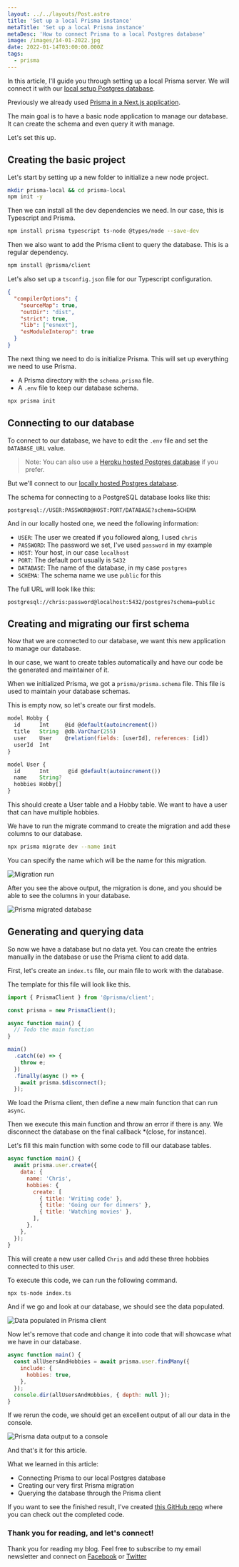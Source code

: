 ```yaml
---
layout: ../../layouts/Post.astro
title: 'Set up a local Prisma instance'
metaTitle: 'Set up a local Prisma instance'
metaDesc: 'How to connect Prisma to a local Postgres database'
image: /images/14-01-2022.jpg
date: 2022-01-14T03:00:00.000Z
tags:
  - prisma
---
```


In this article, I'll guide you through setting up a local Prisma server.
We will connect it with our [local setup Postgres database](https://daily-dev-tips.com/posts/installing-postgresql-on-a-mac-with-homebrew/).

Previously we already used [Prisma in a Next.js application](https://daily-dev-tips.com/posts/adding-prisma-to-a-nextjs-project/).

The main goal is to have a basic node application to manage our database.
It can create the schema and even query it with manage.

Let's set this up.

## Creating the basic project

Let's start by setting up a new folder to initialize a new node project.

```bash
mkdir prisma-local && cd prisma-local
npm init -y
```

Then we can install all the dev dependencies we need.
In our case, this is Typescript and Prisma.

```bash
npm install prisma typescript ts-node @types/node --save-dev
```

Then we also want to add the Prisma client to query the database. This is a regular dependency.

```bash
npm install @prisma/client
```

Let's also set up a `tsconfig.json` file for our Typescript configuration.

```json
{
  "compilerOptions": {
    "sourceMap": true,
    "outDir": "dist",
    "strict": true,
    "lib": ["esnext"],
    "esModuleInterop": true
  }
}
```

The next thing we need to do is initialize Prisma. This will set up everything we need to use Prisma.

- A Prisma directory with the `schema.prisma` file.
- A `.env` file to keep our database schema.

```bash
npx prisma init
```

## Connecting to our database

To connect to our database, we have to edit the `.env` file and set the `DATABASE_URL` value.

> Note: You can also use a [Heroku hosted Postgres database](https://daily-dev-tips.com/posts/setting-up-a-free-postgresql-database-on-heroku/) if you prefer.

But we'll connect to our [locally hosted Postgres database](https://daily-dev-tips.com/posts/installing-postgresql-on-a-mac-with-homebrew/).

The schema for connecting to a PostgreSQL database looks like this:

```
postgresql://USER:PASSWORD@HOST:PORT/DATABASE?schema=SCHEMA
```

And in our locally hosted one, we need the following information:

- `USER`: The user we created if you followed along, I used `chris`
- `PASSWORD`: The password we set, I've used `password` in my example
- `HOST`: Your host, in our case `localhost`
- `PORT`: The default port usually is `5432`
- `DATABASE`: The name of the database, in my case `postgres`
- `SCHEMA`: The schema name we use `public` for this

The full URL will look like this:

```
postgresql://chris:password@localhost:5432/postgres?schema=public
```

## Creating and migrating our first schema

Now that we are connected to our database, we want this new application to manage our database.

In our case, we want to create tables automatically and have our code be the generated and maintainer of it.

When we initialized Prisma, we got a `prisma/prisma.schema` file. This file is used to maintain your database schemas.

This is empty now, so let's create our first models.

```js
model Hobby {
  id      Int     @id @default(autoincrement())
  title   String  @db.VarChar(255)
  user    User    @relation(fields: [userId], references: [id])
  userId  Int
}

model User {
  id      Int      @id @default(autoincrement())
  name    String?
  hobbies Hobby[]
}
```

This should create a User table and a Hobby table.
We want to have a user that can have multiple hobbies.

We have to run the migrate command to create the migration and add these columns to our database.

```bash
npx prisma migrate dev --name init
```

You can specify the name which will be the name for this migration.

![Migration run](https://cdn.hashnode.com/res/hashnode/image/upload/v1641277044449/soqndmBbQ.png)

After you see the above output, the migration is done, and you should be able to see the columns in your database.

![Prisma migrated database](https://cdn.hashnode.com/res/hashnode/image/upload/v1641277153344/RmKwpbIPo.png)

## Generating and querying data

So now we have a database but no data yet. You can create the entries manually in the database or use the Prisma client to add data.

First, let's create an `index.ts` file, our main file to work with the database.

The template for this file will look like this.

```js
import { PrismaClient } from '@prisma/client';

const prisma = new PrismaClient();

async function main() {
  // Todo the main function
}

main()
  .catch((e) => {
    throw e;
  })
  .finally(async () => {
    await prisma.$disconnect();
  });
```

We load the Prisma client, then define a new main function that can run `async`.

Then we execute this main function and throw an error if there is any. We disconnect the database on the final callback \*(close, for instance).

Let's fill this main function with some code to fill our database tables.

```js
async function main() {
  await prisma.user.create({
    data: {
      name: 'Chris',
      hobbies: {
        create: [
          { title: 'Writing code' },
          { title: 'Going our for dinners' },
          { title: 'Watching movies' },
        ],
      },
    },
  });
}
```

This will create a new user called `Chris` and add these three hobbies connected to this user.

To execute this code, we can run the following command.

```bash
npx ts-node index.ts
```

And if we go and look at our database, we should see the data populated.

![Data populated in Prisma client](https://cdn.hashnode.com/res/hashnode/image/upload/v1641278095671/HL5UIdI-4.png)

Now let's remove that code and change it into code that will showcase what we have in our database.

```js
async function main() {
  const allUsersAndHobbies = await prisma.user.findMany({
    include: {
      hobbies: true,
    },
  });
  console.dir(allUsersAndHobbies, { depth: null });
}
```

If we rerun the code, we should get an excellent output of all our data in the console.

![Prisma data output to a console](https://cdn.hashnode.com/res/hashnode/image/upload/v1641278426964/o9pxEu9QA.png)

And that's it for this article.

What we learned in this article:

- Connecting Prisma to our local Postgres database
- Creating our very first Prisma migration
- Querying the database through the Prisma client

If you want to see the finished result, I've created [this GitHub repo](https://github.com/rebelchris/local-prisma/tree/part-1) where you can check out the completed code.

### Thank you for reading, and let's connect!

Thank you for reading my blog. Feel free to subscribe to my email newsletter and connect on [Facebook](https://www.facebook.com/DailyDevTipsBlog) or [Twitter](https://twitter.com/DailyDevTips1)
